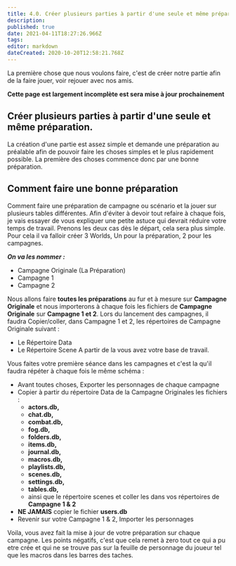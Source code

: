 ```yaml
---
title: 4.0. Créer plusieurs parties à partir d'une seule et même préparation.
description: 
published: true
date: 2021-04-11T18:27:26.966Z
tags: 
editor: markdown
dateCreated: 2020-10-20T12:58:21.768Z
---
```


La première chose que nous voulons faire, c'est de créer notre partie afin de la faire jouer, voir rejouer avec nos amis.

**Cette page est largement incomplète  est sera mise à jour prochainement**

## Créer plusieurs parties à partir d'une seule et même préparation.

La création d'une partie est assez simple et demande une préparation au préalable afin de pouvoir faire les choses simples et le plus rapidement possible. La première des choses commence donc par une bonne préparation.

## Comment faire une bonne préparation

Comment faire une préparation de campagne ou scénario et la jouer sur plusieurs tables différentes.
Afin d'éviter à devoir tout refaire à chaque fois, je vais essayer de vous expliquer une petite astuce qui devrait réduire votre temps de travail.
Prenons les deux cas dès le départ, cela sera plus simple.
Pour cela il va falloir créer 3 Worlds, Un pour la préparation, 2 pour les campagnes. 

***On va les nommer :***
- Campagne Originale (La Préparation)
- Campagne 1
- Campagne 2

Nous allons faire **toutes les préparations** au fur et à mesure sur **Campagne Originale** et nous importerons à chaque fois les fichiers de **Campagne Originale** sur **Campagne 1 et 2**.
Lors du lancement des campagnes, il faudra Copier/coller, dans Campagne 1 et 2, les répertoires de Campagne Originale suivant :
- Le Répertoire Data
- Le Répertoire Scene
A partir de la vous avez votre base de travail.

Vous faites votre première séance dans les campagnes et c'est la qu'il faudra répéter à chaque fois le même schéma :
- Avant toutes choses, Exporter les personnages de chaque campagne
- Copier à partir du répertoire Data de la Campagne Originales les fichiers :
	- **actors.db,** 
  - **chat.db,** 
  - **combat.db,** 
  - **fog.db,** 
  - **folders.db,** 
  - **items.db,** 
  - **journal.db,** 
  - **macros.db,** 
  - **playlists.db,** 
  - **scenes.db,** 
  - **settings.db,** 
  - **tables.db,** 
  - ainsi que le répertoire scenes et coller les dans vos répertoires de **Campagne 1 & 2**
- **NE JAMAIS** copier le fichier **users.db**
- Revenir sur votre Campagne 1 & 2, Importer les personnages

Voila, vous avez fait la mise à jour de votre préparation sur chaque campagne.
Les points négatifs, c'est que cela remet à zero tout ce qui a pu etre crée et qui ne se trouve pas sur la feuille de personnage du joueur tel que les macros dans les barres des taches.